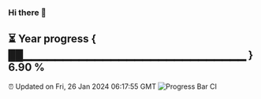 ### Hi there 👋
⏳ Year progress { ██▁▁▁▁▁▁▁▁▁▁▁▁▁▁▁▁▁▁▁▁▁▁▁▁▁▁▁▁ } 6.90 %
---
⏰ Updated on Fri, 26 Jan 2024 06:17:55 GMT
![Progress Bar CI](https://github.com/liununu/liununu/workflows/Progress%20Bar%20CI/badge.svg)
